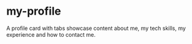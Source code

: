 # my-profile
A profile card with tabs showcase content about me, my tech skills, my experience and how to contact me.
